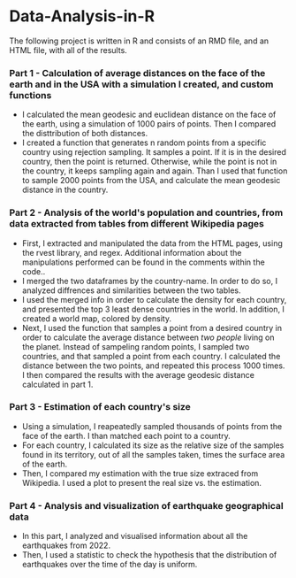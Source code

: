 # Data-Analysis-in-R

The following project is written in R and consists of an RMD file, and an HTML file, with all of the results.

### Part 1 - Calculation of average distances on the face of the earth and in the USA with a simulation I created, and custom functions
* I calculated the mean geodesic and euclidean distance on the face of the earth, using a simulation of 1000 pairs of points. Then I compared the disttribution of both distances.
* I created a function that generates n random points from a specific country using rejection sampling. It samples a point. If it is in the desired country, then the point is returned. Otherwise, while the point is not in the country, it keeps sampling again and again. Than I used that function to sample 2000 points from the USA, and calculate the mean geodesic distance in the country.

### Part 2 - Analysis of the world's population and countries, from data extracted from tables from different Wikipedia pages
* First, I extracted and manipulated the data from the HTML pages, using the rvest library, and regex. Additional information about the manipulations performed can be found in the comments within the code.. 
* I merged the two dataframes by the country-name. In order to do so, I analyzed diffrences and similarities between the two tables.
* I used the merged info in order to calculate the density for each country, and presented the top 3 least dense countries in the world. In addition, I created a world map, colored by density.
* Next, I used the function that samples a point from a desired country in order to calculate the average distance between *two people* living on the planet. Instead of sampeling random points, I sampled two countries, and that sampled a point from each country. I calculated the distance between the two points, and repeated this process 1000 times. I then compared the results with the average geodesic distance calculated in part 1.

### Part 3 - Estimation of each country's size
* Using a simulation, I reapeatedly sampled thousands of points from the face of the earth. I than matched each point to a country.
* For each country, I calculated its size as the relative size of the samples found in its territory, out of all the samples taken, times the surface area of ​​the earth.
* Then, I compared my estimation with the true size extraced from Wikipedia. I used a plot to present the real size vs. the estimation.

### Part 4 -  Analysis and visualization of earthquake geographical data
* In this part, I analyzed and visualised information about all the earthquakes from 2022.
* Then, I used a statistic to check the hypothesis that the distribution of earthquakes over the time of the day is uniform.
